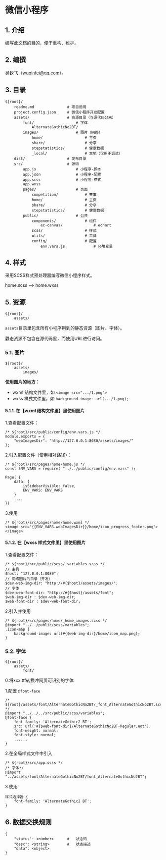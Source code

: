  # 微信小程序

## 1. 介绍

编写此文档的目的，便于重构、维护。

## 2. 编撰

吴钦飞（wuqinfei@qq.com）。

## 3. 目录

    ${root}/
        readme.md               # 项目说明
        project.config.json     # 微信小程序开发配置
        assets/                 # 资源目录（与源代码分离）
            font/                   # 字体
                AlternateGothicNo2BT/   
            images/                 # 图片（网络）
                home/                   # 主页
                share/                  # 分享
                stepstatistics/         # 健康数据
                _local/                 # 本地（仅用于调试）
        dist/                   # 发布目录
        src/                    # 源码
            app.js                  # 小程序-脚本
            app.json                # 小程序-配置
            app.scss                # 小程序-样式
            app.wxss
            pages/                  # 页面
                competition/            # 赛事
                home/                   # 主页
                share/                  # 分享
                stepstatistics/         # 健康数据
            public/                 # 公共
                components/             # 组件
                    ec-canvas/              # echart
                scss/                   # 样式
                utils/                  # 工具
                config/                 # 配置
                    env.vars.js             # 环境变量

## 4. 样式

采用SCSS样式预处理器编写微信小程序样式。

home.scss ==> home.wxss

## 5. 资源

    ${root}/
        assets/

`assets`目录里包含所有小程序用到的静态资源（图片、字体）。

静态资源不包含在源代码里，而使用URL进行访问。

### 5.1. 图片

    ${root}/
        assets/
            images/

**使用图片的地方：**
 * wxml 结构文件里，如 `<image src=".../1.png">`
 * wxss 样式文件里，如 `background-image: url(.../1.png);`

#### 5.1.1. 在【wxml 结构文件里】里使用图片

1.查看配置文件：

    /* ${root}/src/public/config/env.vars.js */
    module.exports = {
        "webImagesDir": "http://127.0.0.1:8080/assets/images/"
    };

2.引入配置文件（使用相对路径）：

    /* ${root}/src/pages/home/home.js */
    const ENV_VARS = require( "../../public/config/env.vars" );

    Page( {
        data: {
            isSidebarVisible: false,
            ENV_VARS: ENV_VARS
        }
        ....
    })

3.使用

    /* ${root}/src/pages/home/home.wxml */
    <image src="{{ENV_VARS.webImagesDir}}/home/icon_progress_footer.png"></image>

#### 5.1.2. 在【wxss 样式文件里】里使用图片

1.查看配置文件：

    /* ${root}/src/public/scss/_variables.scss */
    // 主机
    $host: "127.0.0.1:8080";
    // 网络图片的目录（开发）
    $dev-web-img-dir: "http://#{$host}/assets/images/";
    // 字体
    $dev-web-font-dir: "http://#{$host}/assets/font";
    $web-img-dir : $dev-web-img-dir;
    $web-font-dir : $dev-web-font-dir;

2.引入并使用

    /* ${root}/src/pages/home/_home_images.scss */
    @import "../../public/scss/variables";
    .icon-map {
        background-image: url(#{$web-img-dir}/home/icon_map.png);
    }

### 5.2. 字体

    ${root}/
        assets/
            font/

0.将xxx.ttf转换冲网页可识别的字体

1.配置 `@font-face`

    /* ${root}/assets/font/AlternateGothicNo2BT/_font_AlternateGothicNo2BT.scss */
    @import "../../../src/public/scss/variables";
    @font-face {
        font-family: 'AlternateGothic2 BT';
        src: url('#{$web-font-dir}/AlternateGothicNo2BT-Regular.eot');
        font-weight: normal;
        font-style: normal;
        ......
    }

2.在全局样式文件中引入

    /* ${root}/src/app.scss */
    /* 字体*/
    @import "../assets/font/AlternateGothicNo2BT/font_AlternateGothicNo2BT";

3.使用

    样式选择器 {
        font-family: 'AlternateGothic2 BT';
    }




## 6. 数据交换规则

    {
        "status": <number>      #   状态码 
        "desc": <string>        #   状态描述
        "data": <object>
    }

